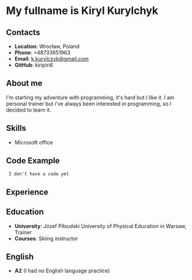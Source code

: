 # My fullname is Kiryl Kurylchyk

## Contacts
* **Location**: Wrocław, Poland
* **Phone**: +48733651963
* **Email**: k.kurylczyk@gmail.com
* **GitHub**: kiripiri6

## About me
I'm starting my adventure with programming, it's hard but I like it. I am personal trainer but i've always been interested in programming, so I decided to learn it.

## Skills
* Microsoft office

## Code Example
` I don't have a code yet`

## Experience

## Education
* **University**: Józef Piłsudski University of Physical Education in Warsaw, Trainer
* **Courses**: Skiing instructor

## English
* **A2** (I had no English language practice)
